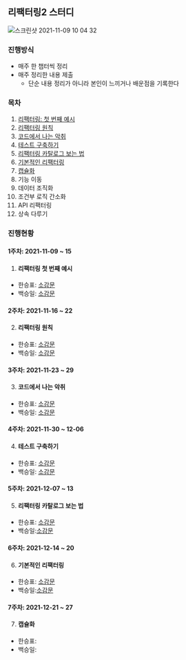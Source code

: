 ## 리팩터링2 스터디

![스크린샷 2021-11-09 10 04 32](https://user-images.githubusercontent.com/53952734/140842807-bfe21c25-86e1-4ad9-9d90-1c739d8ec8ff.png)

### 진행방식

- 매주 한 챕터씩 정리
- 매주 정리한 내용 제출
  - 단순 내용 정리가 아니라 본인이 느끼거나 배운점을 기록한다

### 목차

1. [리팩터링: 첫 번째 예시](#리팩터링-첫-번째-예시)
2. [리팩터링 원칙](#리팩터링-원칙)
3. [코드에서 나는 악취](#코드에서-나는-악취)
4. [테스트 구축하기](#테스트-구축하기)
5. [리팩터링 카탈로그 보는 법](#리팩터링-카탈로그-보는-법)
6. [기본적인 리팩터링](#기본적인-리팩터링)
7. [캡슐화](#캡슐화)
8. 기능 이동
9. 데이터 조직화
10. 조건부 로직 간소화
11. API 리팩터링
12. 상속 다루기

### 진행현황

#### 1주차: 2021-11-09 ~ 15

1. #### 리팩터링 첫 번째 예시

- 한승표: <a href='https://github.com/hspyo/Refactoring2_Study/blob/main/01.%EB%A6%AC%ED%8C%A9%ED%84%B0%EB%A7%81:%EC%B2%AB%EB%B2%88%EC%A7%B8%20%EC%98%88%EC%8B%9C/%ED%95%9C%EC%8A%B9%ED%91%9C.md'>소감문<a>
- 백승일: <a href='https://github.com/hspyo/Refactoring2_Study/blob/main/01.%EB%A6%AC%ED%8C%A9%ED%84%B0%EB%A7%81:%EC%B2%AB%EB%B2%88%EC%A7%B8%20%EC%98%88%EC%8B%9C/%EB%B0%B1%EC%8A%B9%EC%9D%BC.md'>소감문</a>

#### 2주차: 2021-11-16 ~ 22

2. #### 리팩터링 원칙

- 한승표: <a href='https://github.com/hspyo/Refactoring2_Study/blob/main/02.%EB%A6%AC%ED%8C%A9%ED%84%B0%EB%A7%81%20%EC%9B%90%EC%B9%99/%ED%95%9C%EC%8A%B9%ED%91%9C.md'>소감문<a>
- 백승일: <a href='https://github.com/hspyo/Refactoring2_Study/blob/main/02.%EB%A6%AC%ED%8C%A9%ED%84%B0%EB%A7%81%20%EC%9B%90%EC%B9%99/%EB%B0%B1%EC%8A%B9%EC%9D%BC.md'>소감문</a>

#### 3주차: 2021-11-23 ~ 29

3. #### 코드에서 나는 악취

- 한승표: <a href='https://github.com/hspyo/Refactoring2_Study/blob/main/03.%EC%BD%94%EB%93%9C%EC%97%90%EC%84%9C%20%EB%82%98%EB%8A%94%20%EC%95%85%EC%B7%A8/%ED%95%9C%EC%8A%B9%ED%91%9C.md'>소감문</a>
- 백승일: <a href='https://github.com/hspyo/Refactoring2_Study/blob/main/03.%EC%BD%94%EB%93%9C%EC%97%90%EC%84%9C%20%EB%82%98%EB%8A%94%20%EC%95%85%EC%B7%A8/%EB%B0%B1%EC%8A%B9%EC%9D%BC.md'>소감문</a>

#### 4주차: 2021-11-30 ~ 12-06

4. #### 테스트 구축하기

- 한승표: <a href='https://github.com/hspyo/Refactoring2_Study/blob/main/04.%ED%85%8C%EC%8A%A4%ED%8A%B8%20%EA%B5%AC%EC%B6%95%ED%95%98%EA%B8%B0/%ED%95%9C%EC%8A%B9%ED%91%9C.md' >소감문</a>
- 백승일: <a href='https://github.com/hspyo/Refactoring2_Study/blob/main/04.%ED%85%8C%EC%8A%A4%ED%8A%B8%20%EA%B5%AC%EC%B6%95%ED%95%98%EA%B8%B0/%EB%B0%B1%EC%8A%B9%EC%9D%BC.md'>소감문</a>

#### 5주차: 2021-12-07 ~ 13

5. #### 리팩터링 카탈로그 보는 법

- 한승표: <a href='https://github.com/hspyo/Refactoring2_Study/blob/main/05.%EB%A6%AC%ED%8C%A9%ED%84%B0%EB%A7%81%20%EC%B9%B4%ED%83%88%EB%A1%9C%EA%B7%B8%20%EB%B3%B4%EB%8A%94%20%EB%B2%95/%ED%95%9C%EC%8A%B9%ED%91%9C.md'>소감문</a>
- 백승일:<a href='https://github.com/hspyo/Refactoring2_Study/blob/main/05.%EB%A6%AC%ED%8C%A9%ED%84%B0%EB%A7%81%20%EC%B9%B4%ED%83%88%EB%A1%9C%EA%B7%B8%20%EB%B3%B4%EB%8A%94%20%EB%B2%95/%EB%B0%B1%EC%8A%B9%EC%9D%BC.md'>소감문</a>

#### 6주차: 2021-12-14 ~ 20

6. #### 기본적인 리팩터링

- 한승표: <a href="https://github.com/hspyo/Refactoring2_Study/blob/main/06.%EA%B8%B0%EB%B3%B8%EC%A0%81%EC%9D%B8%20%EB%A6%AC%ED%8C%A9%ED%84%B0%EB%A7%81/%ED%95%9C%EC%8A%B9%ED%91%9C.md">소감문</a>
- 백승일:<a href='https://github.com/hspyo/Refactoring2_Study/blob/main/06.%EA%B8%B0%EB%B3%B8%EC%A0%81%EC%9D%B8%20%EB%A6%AC%ED%8C%A9%ED%84%B0%EB%A7%81/%EB%B0%B1%EC%8A%B9%EC%9D%BC.md'>소감문</a>

#### 7주차: 2021-12-21 ~ 27

7. #### 캡슐화

- 한승표:
- 백승일:
